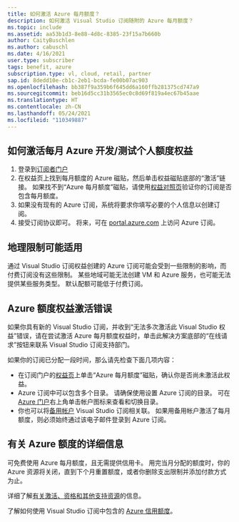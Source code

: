 ```yaml
---
title: 如何激活 Azure 每月额度？
description: 如何激活 Visual Studio 订阅随附的 Azure 每月额度？
ms.topic: include
ms.assetid: aa53b1d3-8e88-4d8c-8385-23f15a7b660b
author: CaityBuschlen
ms.author: cabuschl
ms.date: 4/16/2021
user.type: subscriber
tags: benefit, azure
subscription.type: vl, cloud, retail, partner
sap.id: 8dedd10e-cb1c-2eb1-bcda-fe00b07ac903
ms.openlocfilehash: bb387f9a359b6f645dd6a160ffb281375cd747a9
ms.sourcegitcommit: beb16d5cc31b3565ec0c8d69f819a4ec67b45aae
ms.translationtype: HT
ms.contentlocale: zh-CN
ms.lasthandoff: 05/24/2021
ms.locfileid: "110349887"
---
```

## <a name="how-to-activate-the-monthly-azure-devtest-individual-credit-benefit"></a>如何激活每月 Azure 开发/测试个人额度权益

1. 登录到[订阅者门户](https://my.visualstudio.com/benefits) 
1. 在权益页上找到每月额度的 Azure 磁贴，然后单击权益磁贴底部的“激活”链接。 如果找不到“Azure 每月额度”磁贴，请使用[权益对照页](https://visualstudio.microsoft.com/vs/benefits/#azure?cat=visual-studio-enterprise-subscription)验证你的订阅是否包含每月额度。 
1. 如果没有现有的 Azure 订阅，系统将要求你填写必要的个人信息以创建订阅。  
1. 接受订阅协议即可。 将来，可在 [portal.azure.com](https://portal.azure.com/) 上访问 Azure 订阅。 

## <a name="geographic-restrictions-may-apply"></a>地理限制可能适用 

通过 Visual Studio 订阅权益创建的 Azure 订阅可能会受到一些限制的影响，而付费订阅没有这些限制。 某些地域可能无法创建 VM 和 Azure 服务，也可能无法提供某些服务类型。 默认配额可能低于付费订阅。  

## <a name="azure-credit-benefit-activation-errors"></a>Azure 额度权益激活错误

如果你具有新的 Visual Studio 订阅，并收到“无法多次激活此 Visual Studio 权益”错误，请在尝试激活 Azure 每月额度权益时，单击此解决方案底部的“在线请求”按钮来联系 Visual Studio 订阅支持部门。 

如果你的订阅已分配一段时间，那么请先检查下面几项内容：
- 在订阅门户的[权益页](https://my.visualstudio.com/benefits)上单击“Azure 每月额度”磁贴，确认你是否尚未激活此权益。 
- Azure 订阅中可以包含多个目录。 请确保使用设置 Azure 订阅的目录。 可在 [Azure 门户](https://portal.azure.com/)右上角单击帐户图标来查看和切换目录。
- 你也可以将[备用帐户](https://docs.microsoft.com/visualstudio/subscriptions/vs-alternate-identity) Visual Studio 订阅相关联。 如果用备用帐户激活了每月额度，则必须始终通过该电子邮件登录到 Azure 订阅。 

## <a name="more-information-about-azure-credits"></a>有关 Azure 额度的详细信息

可免费使用 Azure 每月额度，且无需提供信用卡。 用完当月分配的额度时，你的 Azure 资源将关闭，直到下个月重置额度，或者你删除支出限制并添加付款方式为止。 

详细了解[有关激活、资格和其他支持资源](https://docs.microsoft.com/visualstudio/subscriptions/vs-azure)的信息。  

了解如何使用 Visual Studio 订阅中包含的 [Azure 信用额度](https://azure.microsoft.com/pricing/member-offers/credit-for-visual-studio-subscribers/#azure-credits)。  